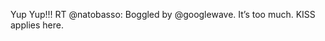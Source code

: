 <!--
id: 239448735
link: http://kevinisom.info/post/239448735/yup-yup-rt-natobasso-boggled-by-googlewave
slug: yup-yup-rt-natobasso-boggled-by-googlewave
date: Wed Nov 11 2009 10:00:18 GMT+1300 (NZDT)
raw: {"blog_name":"kevinisom","id":239448735,"post_url":"http://kevinisom.info/post/239448735/yup-yup-rt-natobasso-boggled-by-googlewave","slug":"yup-yup-rt-natobasso-boggled-by-googlewave","type":"text","date":"2009-11-10 21:00:18 GMT","timestamp":1257886818,"state":"published","format":"html","reblog_key":"xWJmeRBD","tags":[],"short_url":"http://tmblr.co/Zw68YyEHRAV","highlighted":[],"feed_item":"http://twitter.com/kev_nz/statuses/5597907319","from_feed_id":"650289","note_count":0,"title":null,"body":"<p>Yup Yup!!! RT @natobasso: Boggled by @googlewave. It&#8217;s too much. KISS applies here.</p>"}
publish: 2009-11-011
tags: 
title: null
-->


Yup Yup!!! RT @natobasso: Boggled by @googlewave. It’s too much. KISS
applies here.



